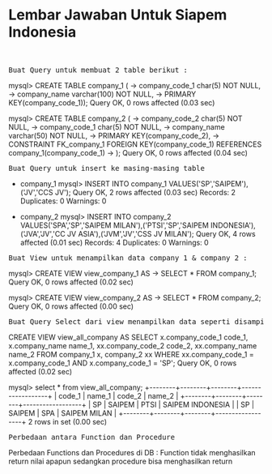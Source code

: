<h1>Lembar Jawaban Untuk Siapem Indonesia</h1>
<br />
<pre>Buat Query untuk membuat 2 table berikut :</pre>
mysql> CREATE TABLE company_1 (
    -> company_code_1 char(5) NOT NULL,
    -> company_name varchar(100) NOT NULL,
    -> PRIMARY KEY(company_code_1));
Query OK, 0 rows affected (0.03 sec)

mysql> CREATE TABLE company_2 (
    -> company_code_2 char(5) NOT NULL, 
    -> company_code_1 char(5) NOT NULL,
    -> company_name varchar(50) NOT NULL,
    -> PRIMARY KEY(company_code_2),
    -> CONSTRAINT FK_company_1 FOREIGN KEY(company_code_1) REFERENCES company_1(company_code_1)
    -> );
Query OK, 0 rows affected (0.04 sec)
<pre>Buat Query untuk insert ke masing-masing table </pre>
 - company_1
mysql> INSERT INTO company_1 VALUES('SP','SAIPEM'),('JV','CCS JV');
Query OK, 2 rows affected (0.03 sec)
Records: 2  Duplicates: 0  Warnings: 0

 - company_2
mysql> INSERT INTO company_2 VALUES('SPA','SP','SAIPEM MILAN'),('PTSI','SP','SAIPEM INDONESIA'),('JVA','JV','CC JV ASIA'),('JVM','JV','CSS JV MILAN');
Query OK, 4 rows affected (0.01 sec)
Records: 4  Duplicates: 0  Warnings: 0

<pre>Buat View untuk menampilkan data company_1 & company_2 :</pre>
mysql> CREATE VIEW view_company_1 AS
    -> SELECT * FROM company_1;
Query OK, 0 rows affected (0.02 sec)

mysql> CREATE VIEW view_company_2 AS
    -> SELECT * FROM company_2;
Query OK, 0 rows affected (0.00 sec)

<pre>Buat Query Select dari view menampilkan data seperti disamping</pre>
CREATE VIEW view_all_company AS SELECT x.company_code_1 code_1, x.company_name name_1, 
xx.company_code_2 code_2, xx.company_name name_2 FROM company_1 x, 
company_2 xx WHERE xx.company_code_1 = x.company_code_1 AND x.company_code_1 = 'SP';
Query OK, 0 rows affected (0.02 sec)

mysql> select * from view_all_company;
+--------+--------+--------+------------------+
| code_1 | name_1 | code_2 | name_2           |
+--------+--------+--------+------------------+
| SP     | SAIPEM | PTSI   | SAIPEM INDONESIA |
| SP     | SAIPEM | SPA    | SAIPEM MILAN     |
+--------+--------+--------+------------------+
2 rows in set (0.00 sec)

<pre>Perbedaan antara Function dan Procedure</pre>
Perbedaan Functions dan Procedures di DB :
Function tidak menghasilkan return nilai apapun
sedangkan procedure bisa menghasilkan return